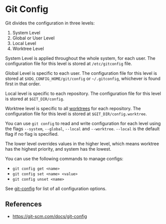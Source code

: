 # Git Config

Git divides the configuration in three levels:

1. System Level
2. Global or User Level
3. Local Level
4. Worktree Level

System Level is applied throughout the whole system, for each user. The configuration file for this level is stored at `/etc/gitconfig` file.

Global Level is specific to each user. The configuration file for this level is stored at `$XDG_CONFIG_HOME/git/config` or `~/.gitconfig`, whichever is found first in that order.

Local level is specific to each repository. The configuration file for this level is stored at `$GIT_DIR/config`.

Worktree level is specific to all [worktrees](git/worktree) for each repository. The configuration file for this level is stored at `$GIT_DIR/config.worktree`.

You can use `git config` to read and write configuration for each level using the flags `--system`, `--global`, `--local` and `--worktree`. `--local` is the default flag if no flag is specified.

The lower level overrides values in the higher level, which means worktree has the highest priority, and system has the lowest.

You can use the following commands to manage configs:

- `git config get <name>`
- `git config set <name> <value>`
- `git config unset <name>`

See [git-config](https://git-scm.com/docs/git-config) for list of all configuration options.

## References

- https://git-scm.com/docs/git-config
